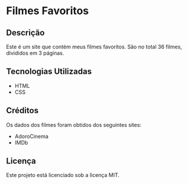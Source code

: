 # Filmes Favoritos

## Descrição
Este é um site que contém meus filmes favoritos. São no total 36 filmes, divididos em 3 páginas.

## Tecnologias Utilizadas
- HTML
- CSS

## Créditos
Os dados dos filmes foram obtidos dos seguintes sites:
- AdoroCinema
- IMDb

## Licença
Este projeto está licenciado sob a licença MIT.
